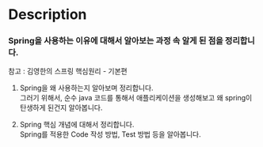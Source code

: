 # Description

### Spring을 사용하는 이유에 대해서 알아보는 과정 속 알게 된 점을 정리합니다.<br>

참고 : 김영한의 스프링 핵심원리 - 기본편<br>
1. Spring을 왜 사용하는지 알아보며 정리합니다.<br>
그러기 위해서, 순수 java 코드를 통해서 애플리케이션을 생성해보고 왜 spring이 탄생하게 된건지 알아봅니다.

2. Spring 핵심 개념에 대해서 정리합니다.<br>
Spring를 적용한 Code 작성 방법, Test 방법 등을 알아봅니다.
